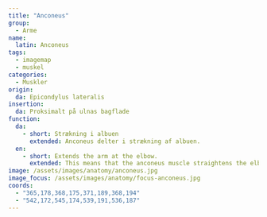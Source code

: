 ```yaml
---
title: "Anconeus"
group:
  - Arme
name:
  latin: Anconeus
tags:
  - imagemap
  - muskel
categories:
  - Muskler
origin: 
  da: Epicondylus lateralis
insertion: 
  da: Proksimalt på ulnas bagflade
function: 
  da:
    - short: Strækning i albuen
      extended: Anconeus delter i strækning af albuen.
  en:
    - short: Extends the arm at the elbow.
      extended: This means that the anconeus muscle straightens the elbow joint such that there is an increase in the angle between the forearm and the upper arm.
image: /assets/images/anatomy/anconeus.jpg
image_focus: /assets/images/anatomy/focus-anconeus.jpg
coords:
  - "365,178,368,175,371,189,368,194"
  - "542,172,545,174,539,191,536,187"
---
```

